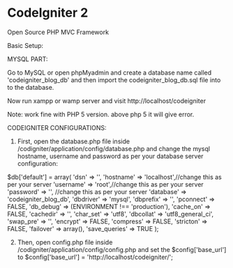 # CodeIgniter 2
Open Source PHP MVC Framework


Basic Setup:

MYSQL PART:

Go to MySQL or open phpMyadmin and create a database name called 'codeigniter_blog_db' and then import the codeigniter_blog_db.sql file into to the database.

Now run xampp or wamp server and visit http://localhost/codeigniter

Note: work fine with PHP 5 version. above php 5 it will give error.


CODEIGNITER CONFIGURATIONS:

1. First, open the database.php file inside /codigniter/application/config/database.php and change the mysql hostname, username and password as per your database server configuration:

$db['default'] = array(
	'dsn'	=> '',
	'hostname' => 'localhost',//change this as per your server
	'username' => 'root',//change this as per your server
	'password' => '', //change this as per your server
	'database' => 'codeigniter_blog_db',
	'dbdriver' => 'mysql',
	'dbprefix' => '',
	'pconnect' => FALSE,
	'db_debug' => (ENVIRONMENT !== 'production'),
	'cache_on' => FALSE,
	'cachedir' => '',
	'char_set' => 'utf8',
	'dbcollat' => 'utf8_general_ci',
	'swap_pre' => '',
	'encrypt' => FALSE,
	'compress' => FALSE,
	'stricton' => FALSE,
	'failover' => array(),
	'save_queries' => TRUE
);

2. Then, open config.php file inside /codigniter/application/config/config.php and set the $config['base_url'] to $config['base_url'] = 'http://localhost/codeigniter/';

